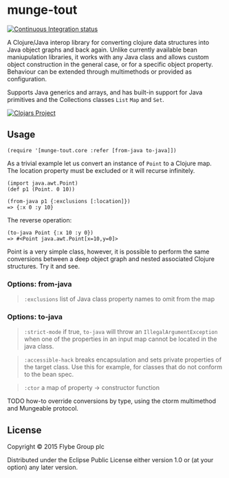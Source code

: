 # munge-tout

[![Continuous Integration status](https://travis-ci.org/flybe-dev/munge-tout.svg?branch=master)](http://travis-ci.org/flybe-dev/munge-tout)

A Clojure/Java interop library for converting clojure data structures into
Java object graphs and back again.  Unlike currently available bean maniupulation
libraries, it works with any Java class and allows custom object construction in the
general case, or for a specific object property.  Behaviour can be extended through 
multimethods or provided as configuration.

Supports Java generics and arrays, and has built-in support for Java primitives and the
Collections classes `List` `Map` and `Set`.

[![Clojars Project](http://clojars.org/munge-tout/latest-version.svg)](http://clojars.org/munge-tout)

## Usage

```
(require '[munge-tout.core :refer [from-java to-java]])
```

As a trivial example let us convert an instance of `Point` to a Clojure map.  The location property must be excluded or it will recurse infinitely.

```
(import java.awt.Point)
(def p1 (Point. 0 10))

(from-java p1 {:exclusions [:location]})
=> {:x 0 :y 10}
```

The reverse operation:

```
(to-java Point {:x 10 :y 0})
=> #<Point java.awt.Point[x=10,y=0]>
```

Point is a very simple class, however, it is possible to perform the same conversions between a deep object graph and nested associated Clojure structures. Try it and see.

### Options: from-java

> `:exclusions` list of Java class property names to omit from the map

### Options: to-java
 
 > `:strict-mode` if true, `to-java` will throw an `IllegalArgumentException` when one of the properties in an input map cannot be located in the java class.
 
> `:accessible-hack` breaks encapsulation and sets private properties of the target class.  Use this for example, for classes that do not conform to the bean spec.

> `:ctor` a map of property -> constructor function

TODO how-to override conversions by type, using the ctorm multimethod and Mungeable protocol. 

## License

Copyright © 2015 Flybe Group plc

Distributed under the Eclipse Public License either version 1.0 or (at
your option) any later version.
